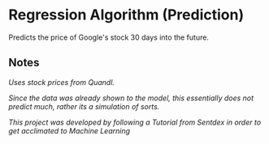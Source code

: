 # Regression Algorithm (Prediction)

Predicts the price of Google's stock 30 days into the future.

## Notes
_Uses stock prices from Quandl._

_Since the data was already shown to the model, this essentially does not predict much, rather its a simulation of sorts._

_This project was developed by following a Tutorial from Sentdex in order to get acclimated to Machine Learning_
